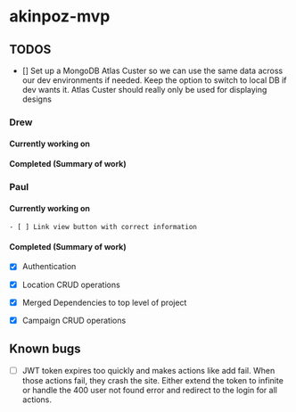 # akinpoz-mvp

  

## TODOS

- [] Set up a MongoDB Atlas Custer so we can use the same data across our dev environments if needed. Keep the option to switch to local DB if dev wants it. Atlas Custer should really only be used for displaying designs

### Drew

#### Currently working on

#### Completed (Summary of work)

  

### Paul

#### Currently working on

    - [ ] Link view button with correct information

#### Completed (Summary of work)

- [x] Authentication

- [x] Location CRUD operations

- [x] Merged Dependencies to top level of project

- [x] Campaign CRUD operations

## Known bugs
- [ ] JWT token expires too quickly and makes actions like add fail. When those actions fail, they crash the site. Either extend the token to infinite or handle the 400 user not found error and redirect to the login for all actions. 